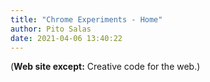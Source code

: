 ```yaml
---
title: "Chrome Experiments - Home"
author: Pito Salas
date: 2021-04-06 13:40:22
---
```


(**Web site except:** Creative code for the web.) 
